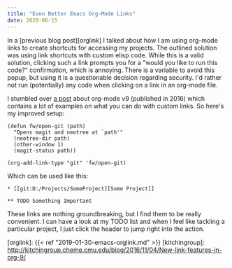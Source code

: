 ```yaml
---
title: "Even Better Emacs Org-Mode Links"
date: 2020-06-15
---
```


In a [previous blog post][orglink] I talked about how I am using org-mode links
to create shortcuts for accessing my projects. The outlined solution was using
link shortcuts with custom elisp code. While this is a valid solution, clicking
such a link prompts you for a "would you like to run this code?" confirmation,
which is annoying. There is a variable to avoid this popup, but using it is a
questionable decision regarding security. I'd rather not run (potentially) any
code when clicking on a link in an org-mode file.

I stumbled over [a post](kitchingroup) about org-mode v9 (published in 2016)
which contains a lot of examples on what you can do with custom links. So here's
my improved setup:

``` emacs-lisp
(defun fw/open-git (path)
  "Opens magit and neotree at `path'"
  (neotree-dir path)
  (other-window 1)
  (magit-status path))

(org-add-link-type "git" 'fw/open-git)
```

Which can be used like this:

```
* [[git:D:/Projects/SomeProject][Some Project]]

** TODO Something Important
```

These links are nothing groundbreaking, but I find them to be really convenient.
I can have a look at my TODO list and when I feel like tackling a particular
project, I just click the header to jump right into the action.

[orglink]: {{< ref "2019-01-30-emacs-orglink.md" >}}
[kitchingroup]: http://kitchingroup.cheme.cmu.edu/blog/2016/11/04/New-link-features-in-org-9/
